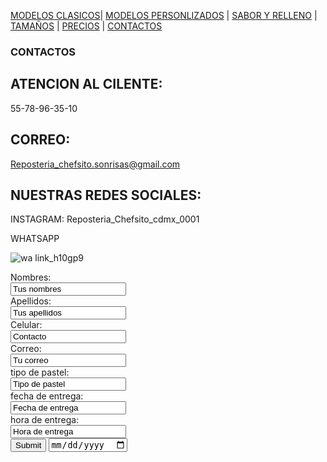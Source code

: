[MODELOS CLASICOS](./MODELOS_CLASICOS.md)| [MODELOS PERSONLIZADOS](./MODELOS_PERSONALIZADOS.md) | [SABOR Y RELLENO](./SABOR_Y_RELLENO.md) | [TAMAÑOS](./TAMAÑOS.md) | [PRECIOS](./PRECIOS.md) | [CONTACTOS](./CONTACTOS.md)


### CONTACTOS 

## ATENCION AL CILENTE:
55-78-96-35-10

## CORREO:
Reposteria_chefsito.sonrisas@gmail.com

## NUESTRAS REDES SOCIALES:

INSTAGRAM:
Reposteria_Chefsito_cdmx_0001

WHATSAPP

![wa link_h10gp9](https://user-images.githubusercontent.com/99769850/158879064-9a36be76-6ce0-4b22-be51-4b551feb4c31.png)

<form action="https://formspree.io/f/mwkqgjq/ ">
<label for="name">Nombres:</label><br>
<input type="text" id="name" name="name" value="Tus nombres"><br>
<label for="lname">Apellidos:</label><br>
<input type="text" id="lname" name="lname" value="Tus apellidos"><br>
<label for="name">Celular:</label><br>  
<input type="text" id="contacto" name="contacto" value="Contacto"><br>
<label for="name">Correo:</label><br>
<input type="text" id="correo" name="correo" value="Tu correo"><br>
<label for="name">tipo de pastel:</label><br>
<input type="text" id="tipo de pastel" name="tipo" value="Tipo de pastel"><br>
<label for="name">fecha de entrega:</label><br>
<input type="text" id="fecha de entrega" name="entrega" value="Fecha de entrega"><br>
<label for="name">hora de entrega:</label><br>
<input type="text" id="hrora de entrega" name="hora" value="Hora de entrega"><br>

<input type="submit" value="Submit">
<input type="date" id="birthday" name= "birthday">


</form>


